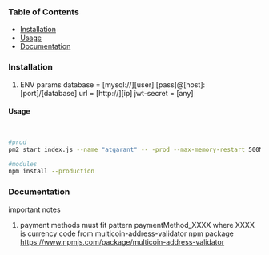 ### Table of Contents

- [Installation](#installation)
- [Usage](#usage)
- [Documentation](#documentation)
### Installation
 1. ENV params 
    database = [mysql://][user]:[pass]@[host]:[port]/[database]
    url = [http://][ip]
    jwt-secret = [any]

#### Usage

``` bash


#prod
pm2 start index.js --name "atgarant" -- -prod --max-memory-restart 500M

#modules
npm install --production

```

### Documentation

important notes
1. payment methods must fit pattern paymentMethod_XXXX where XXXX is currency code from multicoin-address-validator npm package https://www.npmjs.com/package/multicoin-address-validator

